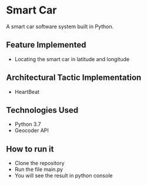 # Smart Car

A smart car software system built in Python.

## Feature Implemented
- Locating the smart car in latitude and longitude

## Architectural Tactic Implementation
- HeartBeat

## Technologies Used
- Python 3.7
- Geocoder API

## How to run it
- Clone the repository
- Run the file main.py
- You will see the result in python console



